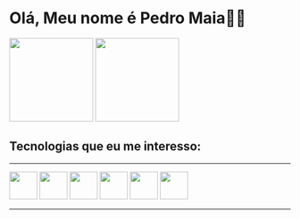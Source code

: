 # Olá, Meu nome é Pedro Maia🙋‍♂️
<div>
  <a href="https://github.com/pedroasmaia"></a>
  <img height="150em" src="https://github-readme-stats.vercel.app/api?username=pedroasmaia&show_icons=true&theme=dark&include_all_commits=true&count_private=true"/>
  <img height="150em" src="https://github-readme-stats.vercel.app/api/top-langs/?username=pedroasmaia&layout=compact&langs_count=7&theme=dark"/>
</div>
<div class"dev">
<h2>Tecnologias que eu me interesso:</h2>
<hr>
<img width=50 src="https://cdn.jsdelivr.net/gh/devicons/devicon/icons/html5/html5-original.svg" />
<img width=50 src="https://cdn.jsdelivr.net/gh/devicons/devicon/icons/css3/css3-original.svg" />
<img width=50 src="https://cdn.jsdelivr.net/gh/devicons/devicon/icons/javascript/javascript-original.svg" />
<img width=50 src="https://cdn.jsdelivr.net/gh/devicons/devicon/icons/python/python-original.svg" />
<img width=50 src="https://cdn.jsdelivr.net/gh/devicons/devicon/icons/azure/azure-original.svg" />
<img width=50 src="https://cdn.jsdelivr.net/gh/devicons/devicon/icons/dotnetcore/dotnetcore-original.svg" />
</div>
<hr>